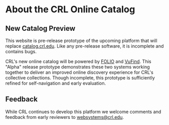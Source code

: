 # About the CRL Online Catalog

## New Catalog Preview

This website is pre-release prototype of the upcoming platform that will replace [catalog.crl.edu](http://catalog.crl.edu). Like any pre-release software, it is incomplete and contains bugs.

CRL's new online catalog will be powered by [FOLIO](https://www.folio.org/) and [VuFind](http://vufind.org/). This "Alpha" release prototype demonstrates these two systems working together to deliver an improved online discovery experience for CRL's collective collections. Though incomplete, this prototype is sufficiently refined for self-navigation and early evaluation.  

## Feedback

While CRL continues to develop this platform we welcome comments and feedback from early reviewers to [websystems@crl.edu](mailto://websystems@crl.edu).

&nbsp;